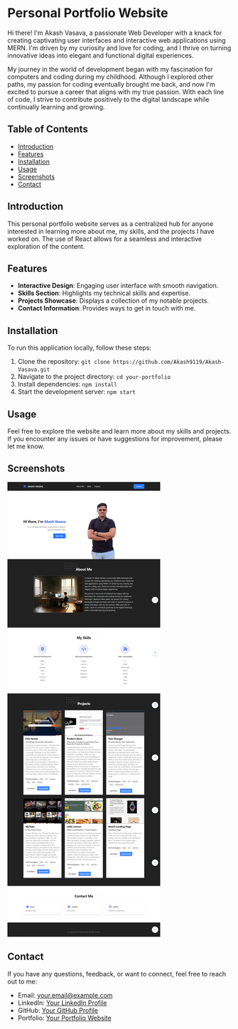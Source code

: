 # Personal Portfolio Website

Hi there! I'm Akash Vasava, a passionate Web Developer with a knack for creating captivating user interfaces and interactive web applications using MERN. I'm driven by my curiosity and love for coding, and I thrive on turning innovative ideas into elegant and functional digital experiences.

My journey in the world of development began with my fascination for computers and coding during my childhood. Although I explored other paths, my passion for coding eventually brought me back, and now I'm excited to pursue a career that aligns with my true passion. With each line of code, I strive to contribute positively to the digital landscape while continually learning and growing.

## Table of Contents
- [Introduction](#introduction)
- [Features](#features)
- [Installation](#installation)
- [Usage](#usage)
- [Screenshots](#screenshots)
- [Contact](#contact)

## Introduction

This personal portfolio website serves as a centralized hub for anyone interested in learning more about me, my skills, and the projects I have worked on. The use of React allows for a seamless and interactive exploration of the content.

## Features

- **Interactive Design**: Engaging user interface with smooth navigation.
- **Skills Section**: Highlights my technical skills and expertise.
- **Projects Showcase**: Displays a collection of my notable projects.
- **Contact Information**: Provides ways to get in touch with me.

## Installation

To run this application locally, follow these steps:

1. Clone the repository: `git clone https://github.com/Akash9119/Akash-Vasava.git`
2. Navigate to the project directory: `cd your-portfolio`
3. Install dependencies: `npm install`
4. Start the development server: `npm start`

## Usage

Feel free to explore the website and learn more about my skills and projects.
If you encounter any issues or have suggestions for improvement, please let me know.

## Screenshots

![Alt text](screencapture-akash-vasava-vercel-app-2023-12-21-20_08_29.png)

## Contact

If you have any questions, feedback, or want to connect, feel free to reach out to me:

- Email: your.email@example.com
- LinkedIn: [Your LinkedIn Profile](https://www.linkedin.com/in/akash-vasava/)
- GitHub: [Your GitHub Profile](https://github.com/Akash9119)
- Portfolio: [Your Portfolio Website](https://akash-vasava.vercel.app/)
